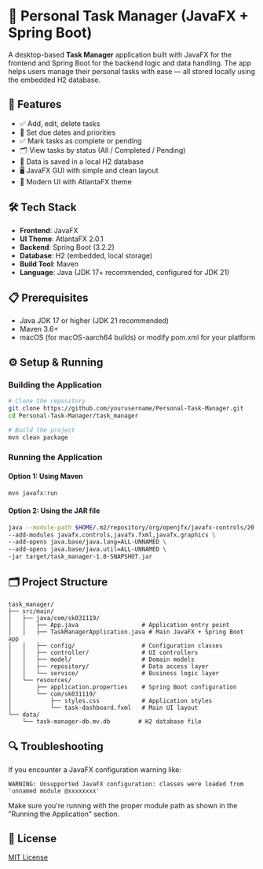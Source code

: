 # 📝 Personal Task Manager (JavaFX + Spring Boot)

A desktop-based **Task Manager** application built with JavaFX for the frontend and Spring Boot for the backend logic and data handling. The app helps users manage their personal tasks with ease — all stored locally using the embedded H2 database.

## 🎯 Features

- ✅ Add, edit, delete tasks
- 📌 Set due dates and priorities
- ✅ Mark tasks as complete or pending
- 🗂️ View tasks by status (All / Completed / Pending)
- 💾 Data is saved in a local H2 database
- 🖥️ JavaFX GUI with simple and clean layout
- 🎨 Modern UI with AtlantaFX theme

## 🛠️ Tech Stack

- **Frontend**: JavaFX
- **UI Theme**: AtlantaFX 2.0.1
- **Backend**: Spring Boot (3.2.2)
- **Database**: H2 (embedded, local storage)
- **Build Tool**: Maven
- **Language**: Java (JDK 17+ recommended, configured for JDK 21)

## 📋 Prerequisites

- Java JDK 17 or higher (JDK 21 recommended)
- Maven 3.6+
- macOS (for macOS-aarch64 builds) or modify pom.xml for your platform

## ⚙️ Setup & Running

### Building the Application

```bash
# Clone the repository
git clone https://github.com/yourusername/Personal-Task-Manager.git
cd Personal-Task-Manager/task_manager

# Build the project
mvn clean package
```

### Running the Application

#### Option 1: Using Maven

```bash
mvn javafx:run
```

#### Option 2: Using the JAR file

```bash
java --module-path $HOME/.m2/repository/org/openjfx/javafx-controls/20:$HOME/.m2/repository/org/openjfx/javafx-fxml/20:$HOME/.m2/repository/org/openjfx/javafx-graphics/20 \
--add-modules javafx.controls,javafx.fxml,javafx.graphics \
--add-opens java.base/java.lang=ALL-UNNAMED \
--add-opens java.base/java.util=ALL-UNNAMED \
-jar target/task_manager-1.0-SNAPSHOT.jar
```

## 🗂️ Project Structure

```
task_manager/
├── src/main/
│   ├── java/com/sk031119/
│   │   ├── App.java                  # Application entry point
│   │   ├── TaskManagerApplication.java # Main JavaFX + Spring Boot app
│   │   ├── config/                   # Configuration classes
│   │   ├── controller/               # UI controllers
│   │   ├── model/                    # Domain models
│   │   ├── repository/               # Data access layer
│   │   └── service/                  # Business logic layer
│   └── resources/
│       ├── application.properties    # Spring Boot configuration
│       └── com/sk031119/
│           ├── styles.css            # Application styles
│           └── task-dashboard.fxml   # Main UI layout
└── data/
    └── task-manager-db.mv.db        # H2 database file
```

## 🔍 Troubleshooting

If you encounter a JavaFX configuration warning like:
```
WARNING: Unsupported JavaFX configuration: classes were loaded from 'unnamed module @xxxxxxxx'
```

Make sure you're running with the proper module path as shown in the "Running the Application" section.

## 📝 License

[MIT License](LICENSE)